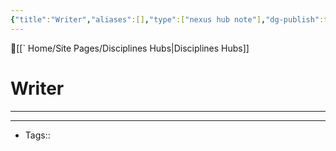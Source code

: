 ```yaml
---
{"title":"Writer","aliases":[],"type":["nexus hub note"],"dg-publish":true,"dg-hide":true,"publish":true,"tags":["hub-note","writer"],"permalink":"/writer/writer/","hide":true,"dgPassFrontmatter":true,"created":"2023-08-09T20:32:09.649-07:00","updated":"2023-09-10T23:05:57.994-07:00"}
---
```



🔺[[` Home/Site Pages/Disciplines Hubs\|Disciplines Hubs]]

# Writer
---











---
- Tags:: 








